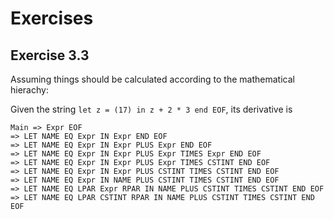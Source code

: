 # Exercises

## Exercise 3.3

Assuming things should be calculated according to the mathematical hierachy:

Given the string `let z = (17) in z + 2 * 3 end EOF`, its derivative is

```
Main => Expr EOF
=> LET NAME EQ Expr IN Expr END EOF
=> LET NAME EQ Expr IN Expr PLUS Expr END EOF
=> LET NAME EQ Expr IN Expr PLUS Expr TIMES Expr END EOF
=> LET NAME EQ Expr IN Expr PLUS Expr TIMES CSTINT END EOF
=> LET NAME EQ Expr IN Expr PLUS CSTINT TIMES CSTINT END EOF
=> LET NAME EQ Expr IN NAME PLUS CSTINT TIMES CSTINT END EOF
=> LET NAME EQ LPAR Expr RPAR IN NAME PLUS CSTINT TIMES CSTINT END EOF
=> LET NAME EQ LPAR CSTINT RPAR IN NAME PLUS CSTINT TIMES CSTINT END EOF
```

